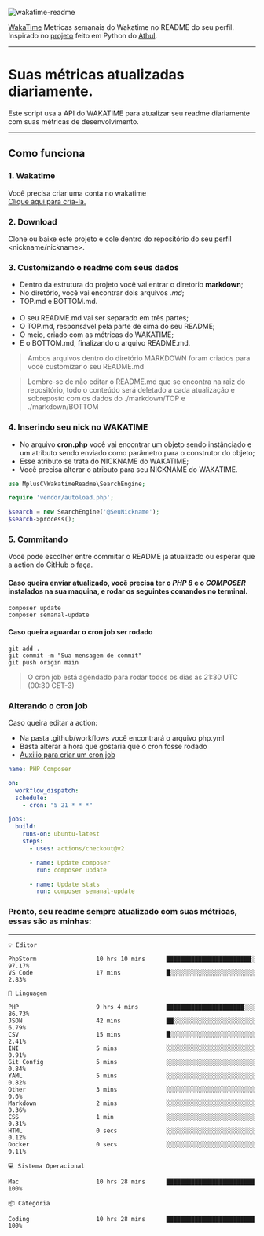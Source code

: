 ![wakatime-readme](https://socialify.git.ci/bymatheus/wakatime-readme/image?description=1&descriptionEditable=M%C3%A9tricas%20semanais%20do%20Wakatime%20no%20seu%20README%20de%20perfil.&font=KoHo&forks=1&language=1&owner=1&pattern=Signal&stargazers=1&theme=Dark)

[WakaTime](https://wakatime.com) Metricas semanais do Wakatime no README do seu perfil. <br>
Inspirado no [projeto](https://github.com/athul/waka-readme) feito em Python do [Athul](https://github.com/athul).
___

# Suas métricas atualizadas diariamente.
Este script usa a API do WAKATIME para atualizar seu readme diariamente com suas métricas de desenvolvimento.

___

## Como funciona

### 1. Wakatime
Você precisa criar uma conta no wakatime <br>
[Clique aqui para cria-la.](https://wakatime.com) 

### 2. Download
Clone ou baixe este projeto e cole dentro do repositório do seu perfil <nickname/nickname>.

### 3. Customizando o readme com seus dados
- Dentro da estrutura do projeto você vai entrar o diretorio **markdown**;  
- No diretório, você vai encontrar dois arquivos *.md*;
- TOP.md e BOTTOM.md.
<br><br>
- O seu README.md vai ser separado em três partes; 
- O TOP.md, responsável pela parte de cima do seu README;
- O meio, criado com as métricas do WAKATIME;
- E o BOTTOM.md, finalizando o arquivo README.md.<br>

> Ambos arquivos dentro do diretório MARKDOWN foram criados para você customizar o seu README.md

> Lembre-se de não editar o README.md que se encontra na raiz do repositório, todo o conteúdo será deletado a cada atualização e sobreposto com os dados do ./markdown/TOP e ./markdown/BOTTOM

### 4. Inserindo seu nick no WAKATIME
- No arquivo **cron.php** você vai encontrar um objeto sendo instânciado e um atributo sendo enviado como parâmetro para o construtor do objeto;
- Esse atributo se trata do NICKNAME do WAKATIME;
- Você precisa alterar o atributo para seu NICKNAME do WAKATIME.

```php
use MplusC\WakatimeReadme\SearchEngine;

require 'vendor/autoload.php';

$search = new SearchEngine('@SeuNickname');
$search->process();
```

### 5. Commitando
Você pode escolher entre commitar o README já atualizado ou esperar que a action do GitHub o faça. <br>

#### Caso queira enviar atualizado, você precisa ter o *PHP 8* e o *COMPOSER* instalados na sua maquina, e rodar os seguintes comandos no terminal.
```composer
composer update
composer semanal-update 
```

#### Caso queira aguardar o cron job ser rodado 
```git 
git add .
git commit -m "Sua mensagem de commit"
git push origin main
```

>O cron job está agendado para rodar todos os dias as 21:30 UTC (00:30 CET-3) 

### Alterando o cron job
Caso queira editar a action:

- Na pasta .github/workflows você encontrará o arquivo php.yml
- Basta alterar a hora que gostaria que o cron fosse rodado
- [Auxilio para criar um cron job](https://crontab.guru)

```yml
name: PHP Composer

on:
  workflow_dispatch:
  schedule:
    - cron: "5 21 * * *"

jobs:
  build:
    runs-on: ubuntu-latest
    steps:
      - uses: actions/checkout@v2

      - name: Update composer
        run: composer update

      - name: Update stats
        run: composer semanal-update
```

### Pronto, seu readme sempre atualizado com suas métricas, essas são as minhas:

___
```text
💡 Editor

PhpStorm                 10 hrs 10 mins      ████████████████████████░     97.17%
VS Code                  17 mins             █░░░░░░░░░░░░░░░░░░░░░░░░      2.83%
```
```text
💬 Linguagem

PHP                      9 hrs 4 mins        ██████████████████████░░░     86.73%
JSON                     42 mins             ██░░░░░░░░░░░░░░░░░░░░░░░      6.79%
CSV                      15 mins             █░░░░░░░░░░░░░░░░░░░░░░░░      2.41%
INI                      5 mins              ░░░░░░░░░░░░░░░░░░░░░░░░░      0.91%
Git Config               5 mins              ░░░░░░░░░░░░░░░░░░░░░░░░░      0.84%
YAML                     5 mins              ░░░░░░░░░░░░░░░░░░░░░░░░░      0.82%
Other                    3 mins              ░░░░░░░░░░░░░░░░░░░░░░░░░       0.6%
Markdown                 2 mins              ░░░░░░░░░░░░░░░░░░░░░░░░░      0.36%
CSS                      1 min               ░░░░░░░░░░░░░░░░░░░░░░░░░      0.31%
HTML                     0 secs              ░░░░░░░░░░░░░░░░░░░░░░░░░      0.12%
Docker                   0 secs              ░░░░░░░░░░░░░░░░░░░░░░░░░      0.11%
```
```text
💻 Sistema Operacional

Mac                      10 hrs 28 mins      █████████████████████████       100%
```
```text
📦 Categoria

Coding                   10 hrs 28 mins      █████████████████████████       100%
```
